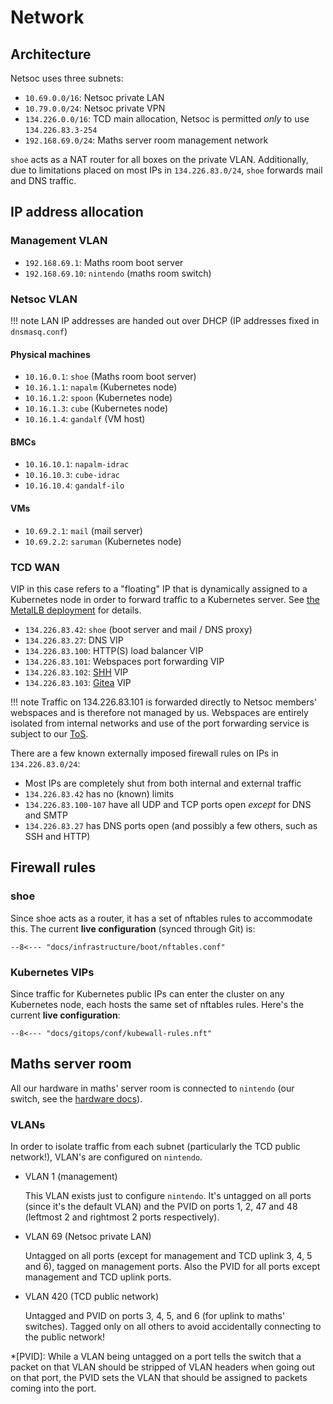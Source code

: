 # Network

## Architecture

Netsoc uses three subnets:

- `10.69.0.0/16`: Netsoc private LAN
- `10.79.0.0/24`: Netsoc private VPN
- `134.226.0.0/16`: TCD main allocation, Netsoc is permitted _only_ to use `134.226.83.3-254`
- `192.168.69.0/24`: Maths server room management network

`shoe` acts as a NAT router for all boxes on the private VLAN. Additionally, due to limitations placed on most IPs
in `134.226.83.0/24`, `shoe` forwards mail and DNS traffic.

## IP address allocation

### Management VLAN

- `192.168.69.1`: Maths room boot server
- `192.168.69.10`: `nintendo` (maths room switch)

### Netsoc VLAN

!!! note
    LAN IP addresses are handed out over DHCP (IP addresses fixed in
    `dnsmasq.conf`)

#### Physical machines

- `10.16.0.1`: `shoe` (Maths room boot server)
- `10.16.1.1`: `napalm` (Kubernetes node)
- `10.16.1.2`: `spoon` (Kubernetes node)
- `10.16.1.3`: `cube` (Kubernetes node)
- `10.16.1.4`: `gandalf` (VM host)

#### BMCs

- `10.16.10.1`: `napalm-idrac`
- `10.16.10.3`: `cube-idrac`
- `10.16.10.4`: `gandalf-ilo`

#### VMs

- `10.69.2.1`: `mail` (mail server)
- `10.69.2.2`: `saruman` (Kubernetes node)

### TCD WAN

VIP in this case refers to a "floating" IP that is dynamically assigned to a Kubernetes node in order to forward traffic
to a Kubernetes server. See [the MetalLB deployment](../../gitops/deployments/infrastructure/metallb/) for details.

- `134.226.83.42`: `shoe` (boot server and mail / DNS proxy)
- `134.226.83.27`: DNS VIP
- `134.226.83.100`: HTTP(S) load balancer VIP
- `134.226.83.101`: Webspaces port forwarding VIP
- `134.226.83.102`: [SHH](../../shh/) VIP
- `134.226.83.103`: [Gitea](../../gitops/deployments/apps/gitea/) VIP

!!! note
    Traffic on 134.226.83.101 is forwarded directly to Netsoc members' webspaces and is therefore not managed by us.
    Webspaces are entirely isolated from internal networks and use of the port forwarding service is subject to our
    [ToS](https://www.netsoc.ie/tos/).

There are a few known externally imposed firewall rules on IPs in `134.226.83.0/24`:

- Most IPs are completely shut from both internal and external traffic
- `134.226.83.42` has no (known) limits
- `134.226.83.100-107` have all UDP and TCP ports open _except_ for DNS and SMTP
- `134.226.83.27` has DNS ports open (and possibly a few others, such as SSH and HTTP)

## Firewall rules

### shoe

Since shoe acts as a router, it has a set of nftables rules to accommodate this. The current **live configuration**
(synced through Git) is:


```
--8<--- "docs/infrastructure/boot/nftables.conf"
```

### Kubernetes VIPs

Since traffic for Kubernetes public IPs can enter the cluster on any Kubernetes node, each hosts the same set of
nftables rules. Here's the current **live configuration**:

```
--8<--- "docs/gitops/conf/kubewall-rules.nft"
```

## Maths server room

All our hardware in maths' server room is connected to `nintendo` (our switch,
see the [hardware docs](../hardware/)).

### VLANs

In order to isolate traffic from each subnet (particularly the TCD public
network!), VLAN's are configured on `nintendo`.

- VLAN 1 (management)

    This VLAN exists just to configure `nintendo`. It's untagged on all ports
    (since it's the default VLAN) and the PVID on ports 1, 2, 47 and 48
    (leftmost 2 and rightmost 2 ports respectively).

- VLAN 69 (Netsoc private LAN)

    Untagged on all ports (except for management and TCD uplink 3, 4, 5 and 6),
    tagged on management ports. Also the PVID for all ports except management
    and TCD uplink ports.

- VLAN 420 (TCD public network)

    Untagged and PVID on ports 3, 4, 5, and 6 (for uplink to maths' switches).
    Tagged only on all others to avoid accidentally connecting to the public
    network!

*[PVID]: While a VLAN being untagged on a port tells the switch that a packet on that VLAN should be stripped of VLAN headers when going out on that port, the PVID sets the VLAN that should be assigned to packets coming into the port.
